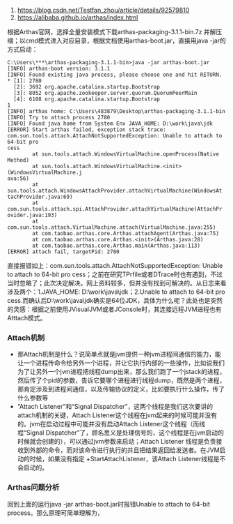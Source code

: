 1. https://blog.csdn.net/Testfan_zhou/article/details/92579810
2. https://alibaba.github.io/arthas/index.html

根据Arthas官网，选择全量安装模式下载arthas-packaging-3.1.1-bin.7z 并解压缩；以cmd模式进入对应目录，根据文档使用arthas-boot.jar，直接用java -jar的方式启动：
```language
C:\Users\***\arthas-packaging-3.1.1-bin>java -jar arthas-boot.jar
[INFO] arthas-boot version: 3.1.1
[INFO] Found existing java process, please choose one and hit RETURN.
* [1]: 2780
  [2]: 3692 org.apache.catalina.startup.Bootstrap
  [3]: 8052 org.apache.zookeeper.server.quorum.QuorumPeerMain
  [4]: 6108 org.apache.catalina.startup.Bootstrap
1
[INFO] arthas home: C:\Users\483879\Desktop\arthas-packaging-3.1.1-bin
[INFO] Try to attach process 2780
[INFO] Found java home from System Env JAVA_HOME: D:\work\java\jdk
[ERROR] Start arthas failed, exception stack trace:
com.sun.tools.attach.AttachNotSupportedException: Unable to attach to 64-bit pro
cess
        at sun.tools.attach.WindowsVirtualMachine.openProcess(Native Method)
        at sun.tools.attach.WindowsVirtualMachine.<init>(WindowsVirtualMachine.j
ava:56)
        at sun.tools.attach.WindowsAttachProvider.attachVirtualMachine(WindowsAt
tachProvider.java:69)
        at com.sun.tools.attach.spi.AttachProvider.attachVirtualMachine(AttachPr
ovider.java:193)
        at com.sun.tools.attach.VirtualMachine.attach(VirtualMachine.java:255)
        at com.taobao.arthas.core.Arthas.attachAgent(Arthas.java:75)
        at com.taobao.arthas.core.Arthas.<init>(Arthas.java:28)
        at com.taobao.arthas.core.Arthas.main(Arthas.java:113)
[ERROR] attach fail, targetPid: 2780

```
直接报错如上：com.sun.tools.attach.AttachNotSupportedException: Unable to attach to 64-bit pro
cess；之前在研究TPrfile或者DTrace时也有遇到，不过当时忽略了；此次决定解决。网上资料较多，但并没有找到可解决的。从日志来看涉及两个：1.JAVA_HOME: D:\work\java\jdk；2.Unable to attach to 64-bit pro
cess.而确认后D:\work\java\jdk确实是64位JDK，具体为什么呢？此处也是突然的灵感：根据之前使用JVisualJVM或者JConsole时，其连接远程JVM进程也有Atttach模式。

### Attach机制
- 那Attach机制是什么？说简单点就是jvm提供一种jvm进程间通信的能力，能让一个进程传命令给另外一个进程，并让它执行内部的一些操作，比如说我们为了让另外一个jvm进程把线程dump出来，那么我们跑了一个jstack的进程，然后传了个pid的参数，告诉它要哪个进程进行线程dump，既然是两个进程，那肯定涉及到进程间通信，以及传输协议的定义，比如要执行什么操作，传了什么参数等
- ”Attach Listener”和“Signal Dispatcher”，这两个线程是我们这次要讲的attach机制的关键，Attach Listener这个线程在jvm起来的时候可能并没有的。jvm在启动过程中可能并没有启动Attach Listener这个线程（而线程“Signal Dispatcher”了，顾名思义是处理信号的，这个线程是在jvm启动的时候就会创建的），可以通过jvm参数来启动；Attach Listener 线程是负责接收到外部的命令，而对该命令进行执行的并且把结果返回给发送者。在JVM启动的时候，如果没有指定 +StartAttachListener，该Attach Listener线程是不会启动的。

### Arthas问题分析
回到上面的运行java -jar arthas-boot.jar时报错Unable to attach to 64-bit process。那么原理可简单理解为，
